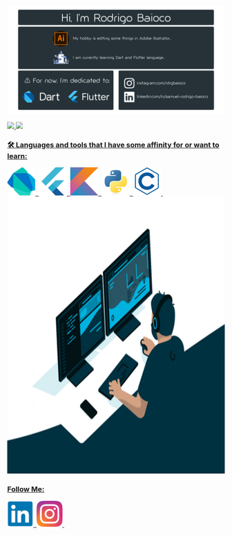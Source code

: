 ![alt text](https://github.com/rdrgbaioco/rdrgbaioco/blob/main/images/hello.png?raw=true)
<div>
  <a href="https://github.com/rdrgbaioco">
  <img height="160" src="https://github-readme-stats.vercel.app/api/top-langs/?username=rdrgbaioco&show_icons=true&layout=compact&theme=dark&langs_count=8"/>
  <img height="160" src="https://github-readme-streak-stats-2.herokuapp.com?user=rdrgbaioco&theme=dark&date_format=j%20M%5B%20Y%5D"/>
</div>

### :hammer_and_wrench: Languages and tools that I have some affinity for or want to learn:

<div>
  <img src="https://github.com/rdrgbaioco/rdrgbaioco/blob/main/images/dart-original.svg" title="Dart" alt="Dart" width="65" height="65"/>&nbsp;
  <img src="https://github.com/rdrgbaioco/rdrgbaioco/blob/main/images/flutter-original.svg" title="Flutter" alt="Flutter" width="65" height="65"/>&nbsp;
  <img src="https://github.com/rdrgbaioco/rdrgbaioco/blob/main/images/kotlin-original.svg" title="Klotin" alt="Klotin" width="65" height="65"/>&nbsp;
  <img src="https://github.com/rdrgbaioco/rdrgbaioco/blob/main/images/python-original.svg" title="Python" alt="Python" width="65" height="65"/>&nbsp;
  <img src="https://github.com/rdrgbaioco/rdrgbaioco/blob/main/images/c-line.svg" title="C" alt="C" width="65" height="65"/>&nbsp;
</div>

<img src="https://github.com/rdrgbaioco/rdrgbaioco/blob/main/images/programing.gif?raw=true" class="aligncenter" height="640" width="1280"/>


### Follow Me:
<div>
<a href="https://www.linkedin.com/in/samuel-rodrigo-baioco">
<img src="https://github.com/rdrgbaioco/rdrgbaioco/blob/main/images/linkedin-original.svg" alt="LinkedIn" width="60" height="60"/>&nbsp;
</a>
<a href="https://www.instagram.com/rdrgbaioco">
<img src="https://github.com/rdrgbaioco/rdrgbaioco/blob/main/images/instagram-original.svg" alt="Instagram" width="60" height="60"/>&nbsp;
</a>
</div>

<!---
rdrgbaioco/rdrgbaioco
--->